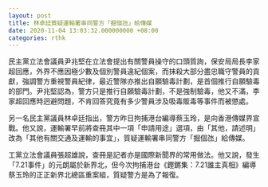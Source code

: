```yaml
---
layout: post
title: 林卓廷質疑運輸署串同警方「掘個氹」給傳媒
date: 2020-11-04 13:03:32.000000000 +08:00
categories: rthk
---
```


民主黨立法會議員尹兆堅在立法會提出有關警員操守的口頭質詢，保安局局長李家超回應，外界不應因極少數及個別警員違紀個案，而抹殺大部分盡忠職守警員的貢獻，強調警方重視警員紀律，最近警隊亦推出自願驗毒計劃，是首個推行自願驗毒的部門。尹兆堅認為，警方只是推行自願驗毒計劃，不是強制驗毒，他又不滿，李家超回應時迥避問題，不肯回答究竟有多少警員涉及吸毒販毒等事件而被懲處。

另一名民主黨議員林卓廷指出，警方昨日拘捕港台編導蔡玉玲，是向香港傳媒界宣戰。他又說，運輸署早前將查冊其中一項「申請用途」選項，由「其他，請述明」改為「其他有關交通及運輸的事宜」，質疑運輸署串同警方「掘個氹」給傳媒。

工黨立法會議員張超雄說，查冊是記者亦是國際新聞界的常用做法。他又說，發生「7.21事件」的元朗屬於新界北，但今次拘捕港台《鏗鏘集：7.21誰主真相》編導蔡玉玲的正正新界北總區重案組，質疑警方是為了報復。
